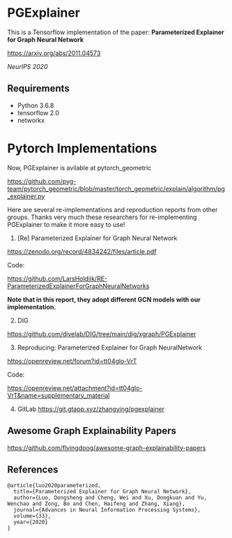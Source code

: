 # PGExplainer
This is a Tensorflow implementation of the paper: <b>Parameterized Explainer for Graph Neural Network</b>

https://arxiv.org/abs/2011.04573

<i>NeurIPS 2020</i>

## Requirements
  * Python 3.6.8
  * tensorflow 2.0
  * networkx

# Pytorch Implementations
Now, PGExplainer is avilable at pytorch_geometric

https://github.com/pyg-team/pytorch_geometric/blob/master/torch_geometric/explain/algorithm/pg_explainer.py

Here are several re-implementations and reproduction reports from other groups.
Thanks very much these researchers for re-implementing PGExplainer to make it more easy to use!

1. [Re] Parameterized Explainer for Graph Neural Network 

https://zenodo.org/record/4834242/files/article.pdf


Code: 

https://github.com/LarsHoldijk/RE-ParameterizedExplainerForGraphNeuralNetworks


<b>Note that in this report, they adopt different GCN models with our implementation.</b>

2.  DIG

https://github.com/divelab/DIG/tree/main/dig/xgraph/PGExplainer


3. Reproducing: Parameterized Explainer for Graph NeuralNetwork

https://openreview.net/forum?id=tt04glo-VrT

Code: 

https://openreview.net/attachment?id=tt04glo-VrT&name=supplementary_material

4.  GitLab
https://git.gtapp.xyz/zhangying/pgexplainer


## Awesome Graph Explainability Papers

https://github.com/flyingdoog/awesome-graph-explainability-papers



## References
```
@article{luo2020parameterized,
  title={Parameterized Explainer for Graph Neural Network},
  author={Luo, Dongsheng and Cheng, Wei and Xu, Dongkuan and Yu, Wenchao and Zong, Bo and Chen, Haifeng and Zhang, Xiang},
  journal={Advances in Neural Information Processing Systems},
  volume={33},
  year={2020}
}
```



